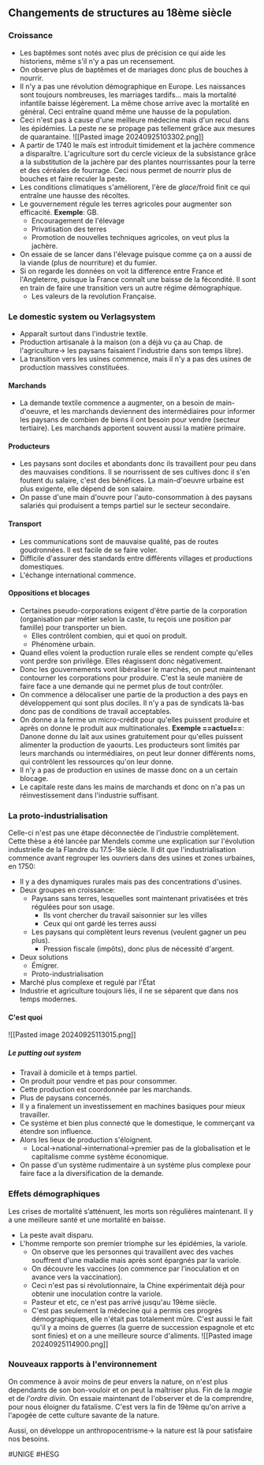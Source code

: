 ## Changements de structures au 18ème siècle
### Croissance
- Les baptêmes sont notés avec plus de précision ce qui aide les historiens, même s'il n'y a pas un recensement.
- On observe plus de baptêmes et de mariages donc plus de bouches à nourrir.
- Il n'y a pas une révolution démographique en Europe. Les naissances sont toujours nombreuses, les marriages tardifs... mais la mortalité infantile baisse légèrement. La même chose arrive avec la mortalité en général. Ceci entraîne quand même une hausse de la population.
- Ceci n'est pas à cause d'une meilleure médecine mais d'un recul dans les épidémies. La peste ne se propage pas tellement grâce aux mesures de quarantaine.
![[Pasted image 20240925103302.png]]
- A partir de 1740 le maïs est introduit timidement et la jachère commence a disparaître. L'agriculture sort du cercle vicieux de la subsistance grâce a la substitution de la jachère par des plantes nourrissantes pour la terre et des céréales de fourrage. Ceci nous permet de nourrir plus de bouches et faire reculer la peste.
- Les conditions climatiques s'améliorent, l'ère de *glace*/froid finit ce qui entraîne une hausse des récoltes.
- Le gouvernement régule les terres agricoles pour augmenter son efficacité. **Exemple**: GB.
	- Encouragement de l'élevage
	- Privatisation des terres
	- Promotion de nouvelles techniques agricoles, on veut plus la jachère.
- On essaie de se lancer dans l'élevage puisque comme ça on a aussi de la viande (plus de nourriture) et du fumier.
- Si on regarde les données on voit la difference entre France et l'Angleterre, puisque la France connaît une baisse de la fécondité. Il sont en train de faire une transition vers un autre régime démographique.
	- Les valeurs de la revolution Française.
### Le domestic system ou Verlagsystem
- Apparaît surtout dans l'industrie textile.
- Production artisanale à la maison (on a déjà vu ça au Chap. de l'agriculture-> les paysans faisaient l'industrie dans son temps libre).
- La transition vers les usines commence, mais il n'y a pas des usines de production massives constituées.
#### Marchands
- La demande textile commence a augmenter, on a besoin de main-d'oeuvre, et les marchands deviennent des intermédiaires pour informer les paysans de combien de biens il ont besoin pour vendre (secteur tertiaire). Les marchands apportent souvent aussi la matière primaire.
#### Producteurs
- Les paysans sont dociles et abondants donc ils travaillent pour peu dans des mauvaises conditions. Il se nourrissent de ses cultives donc il s'en foutent du salaire, c'est des bénéfices. La main-d'oeuvre urbaine est plus exigente, elle dépend de son salaire.
- On passe d'une main d'ouvre pour l'auto-consommation à des paysans salariés qui produisent a temps partiel sur le secteur secondaire.
#### Transport
- Les communications sont de mauvaise qualité, pas de routes goudronnées. Il est facile de se faire voler.
- Difficile d'assurer des standards entre différents villages et productions domestiques.
- L'échange international commence.
#### Oppositions et blocages
- Certaines pseudo-corporations exigent d'être partie de la corporation (organisation par métier selon la caste, tu reçois une position par famille) pour transporter un bien.
	- Elles contrôlent combien, qui et quoi on produit.
	- Phénomène urbain.
- Quand elles voient la production rurale elles se rendent compte qu'elles vont perdre son privilège. Elles réagissent donc négativement.
- Donc les gouvernements vont libéraliser le marchés, on peut maintenant contourner les corporations pour produire. C'est la seule manière de faire face a une demande qui ne permet plus de tout contrôler.
- On commence a délocaliser une partie de la production a des pays en développement qui sont plus dociles. Il n'y a pas de syndicats là-bas donc pas de conditions de travail acceptables.
- On donne a la ferme un micro-crédit pour qu'elles puissent produire et après on donne le produit aux multinationales. **Exemple ==actuel==**: Danone donne du lait aux usines gratuitement pour qu'elles puissent alimenter la production de yaourts. Les producteurs sont limités par leurs marchands ou intermédiaires, on peut leur donner différents noms, qui contrôlent les ressources qu'on leur donne.
- Il n'y a pas de production en usines de masse donc on a un certain blocage.
- Le capitale reste dans les mains de marchands et donc on n'a pas un réinvestissement dans l'industrie suffisant.
### La proto-industrialisation
Celle-ci n'est pas une étape déconnectée de l'industrie complètement. Cette thèse a été lancée par Mendels comme une explication sur l'évolution industrielle de la Flandre du 17.5-18e siècle. Il dit que l'industrialisation commence avant regrouper les ouvriers dans des usines et zones urbaines, en 1750:
- Il y a des dynamiques rurales mais pas des concentrations d'usines.
- Deux groupes en croissance:
	- Paysans sans terres, lesquelles sont maintenant privatisées et très régulées pour son usage.
		- Ils vont chercher du travail saisonnier sur les villes
		- Ceux qui ont gardé les terres aussi
	- Les paysans qui complètent leurs revenus (veulent gagner un peu plus).
		- Pression fiscale (impôts), donc plus de nécessité d'argent.
- Deux solutions
	- Émigrer.
	- Proto-industrialisation
- Marché plus complexe et regulé par l'État
- Industrie et agriculture toujours liés, il ne se séparent que dans nos temps modernes.
#### C'est quoi
![[Pasted image 20240925113015.png]]
##### Le putting out system
- Travail à domicile et à temps partiel.
- On produit pour vendre et pas pour consommer.
- Cette production est coordonnée par les marchands.
- Plus de paysans concernés.
- Il y a finalement un investissement en machines basiques pour mieux travailler.
- Ce système et bien plus connecté que le domestique, le commerçant va étendre son influence.
- Alors les lieux de production s'éloignent.
	- Local->national->international->premier pas de la globalisation et le capitalisme comme système économique.
- On passe d'un système rudimentaire à un système plus complexe pour faire face a la diversification de la demande.
### Effets démographiques
Les crises de mortalité s’atténuent, les morts son régulières maintenant. Il y a une meilleure santé et une mortalité en baisse.
- La peste avait disparu.
- L'homme remporte son premier triomphe sur les épidémies, la variole.
	- On observe que les personnes qui travaillent avec des vaches souffrent d'une maladie mais après sont épargnés par la variole.
	- On découvre les vaccines (on commence par l'inoculation et on avance vers la vaccination).
	- Ceci n'est pas si révolutionnaire, la Chine expérimentait déjà pour obtenir une inoculation contre la variole.
	- Pasteur et etc, ce n'est pas arrivé jusqu'au 19ème siècle.
	- C'est pas seulement la médecine qui a permis ces progrès démographiques, elle n'était pas totalement mûre. C'est aussi le fait qu'il y a moins de guerres (la guerre de succession espagnole et etc sont finies) et on a une meilleure source d'aliments.
![[Pasted image 20240925114900.png]]
### Nouveaux rapports à l'environnement
On commence à avoir moins de peur envers la nature, on n'est plus dependants de son bon-vouloir et on peut la maîtriser plus. Fin de la *magie* et de *l'ordre divin*. On essaie maintenant de l'observer et de la comprendre, pour nous éloigner du fatalisme. C'est vers la fin de 19ème qu'on arrive a l'apogée de cette culture savante de la nature.

Aussi, on développe un anthropocentrisme-> la nature est là pour satisfaire nos besoins.

#UNIGE #HESG